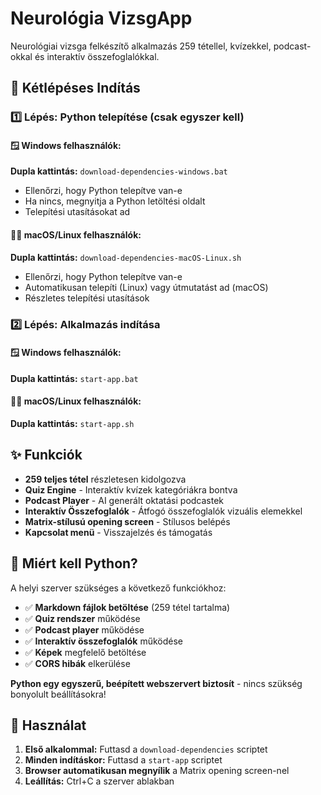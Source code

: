 # Neurológia VizsgApp

Neurológiai vizsga felkészítő alkalmazás 259 tétellel, kvízekkel, podcast-okkal és interaktív összefoglalókkal.

## 🚀 Kétlépéses Indítás

### 1️⃣ Lépés: Python telepítése (csak egyszer kell)

#### 🪟 Windows felhasználók:
**Dupla kattintás:** `download-dependencies-windows.bat`
- Ellenőrzi, hogy Python telepítve van-e
- Ha nincs, megnyitja a Python letöltési oldalt
- Telepítési utasításokat ad

#### 🍎🐧 macOS/Linux felhasználók:
**Dupla kattintás:** `download-dependencies-macOS-Linux.sh`
- Ellenőrzi, hogy Python telepítve van-e
- Automatikusan telepíti (Linux) vagy útmutatást ad (macOS)
- Részletes telepítési utasítások

### 2️⃣ Lépés: Alkalmazás indítása

#### 🪟 Windows felhasználók:
**Dupla kattintás:** `start-app.bat`

#### 🍎🐧 macOS/Linux felhasználók:
**Dupla kattintás:** `start-app.sh`

## ✨ Funkciók

- **259 teljes tétel** részletesen kidolgozva
- **Quiz Engine** - Interaktív kvízek kategóriákra bontva
- **Podcast Player** - AI generált oktatási podcastek
- **Interaktív Összefoglalók** - Átfogó összefoglalók vizuális elemekkel
- **Matrix-stílusú opening screen** - Stílusos belépés
- **Kapcsolat menü** - Visszajelzés és támogatás

## 🔧 Miért kell Python?

A helyi szerver szükséges a következő funkciókhoz:
- ✅ **Markdown fájlok betöltése** (259 tétel tartalma)
- ✅ **Quiz rendszer** működése
- ✅ **Podcast player** működése
- ✅ **Interaktív összefoglalók** működése
- ✅ **Képek** megfelelő betöltése
- ✅ **CORS hibák** elkerülése

**Python egy egyszerű, beépített webszervert biztosít** - nincs szükség bonyolult beállításokra!

## 🎯 Használat

1. **Első alkalommal:** Futtasd a `download-dependencies` scriptet
2. **Minden indításkor:** Futtasd a `start-app` scriptet
3. **Browser automatikusan megnyílik** a Matrix opening screen-nel
4. **Leállítás:** Ctrl+C a szerver ablakban
